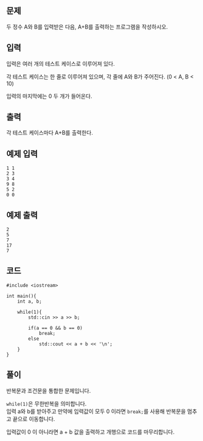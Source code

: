 ## 문제 
두 정수 A와 B를 입력받은 다음, A+B를 출력하는 프로그램을 작성하시오.


## 입력
입력은 여러 개의 테스트 케이스로 이루어져 있다.

각 테스트 케이스는 한 줄로 이루어져 있으며, 각 줄에 A와 B가 주어진다. (0 < A, B < 10)

입력의 마지막에는 0 두 개가 들어온다.
## 출력
각 테스트 케이스마다 A+B를 출력한다.


## 예제 입력 
```
1 1
2 3
3 4
9 8
5 2
0 0
```

## 예제 출력  
```
2
5
7
17
7
```
## 코드
```
#include <iostream>

int main(){
    int a, b;
    
    while(1){
        std::cin >> a >> b;

        if(a == 0 && b == 0)
            break;
        else
            std::cout << a + b << '\n';
    }
}
```
## 풀이
반복문과 조건문을 통합한 문제입니다.

```while(1)```은 무한반복을 의미합니다.  
입력 a와 b를 받아주고 만약에 입력값이 모두 0 이라면 ```break;```를 사용해 반복문을 멈추고 끝으로 이동합니다.
 
입력값이 0 이 아니라면 a + b 값을 출력하고 개행으로 코드를 마무리합니다.
